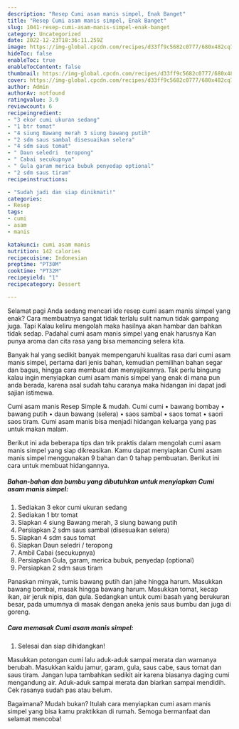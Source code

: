 ```yaml
---
description: "Resep Cumi asam manis simpel, Enak Banget"
title: "Resep Cumi asam manis simpel, Enak Banget"
slug: 1041-resep-cumi-asam-manis-simpel-enak-banget
category: Uncategorized
date: 2022-12-23T18:36:11.259Z
image: https://img-global.cpcdn.com/recipes/d33ff9c5682c0777/680x482cq70/cumi-asam-manis-simpel-foto-resep-utama.jpg
hideToc: false
enableToc: true
enableTocContent: false
thumbnail: https://img-global.cpcdn.com/recipes/d33ff9c5682c0777/680x482cq70/cumi-asam-manis-simpel-foto-resep-utama.jpg
cover: https://img-global.cpcdn.com/recipes/d33ff9c5682c0777/680x482cq70/cumi-asam-manis-simpel-foto-resep-utama.jpg
author: Admin
authorAv: notfound
ratingvalue: 3.9
reviewcount: 6
recipeingredient:
- "3 ekor cumi ukuran sedang"
- "1 btr tomat"
- "4 siung Bawang merah 3 siung bawang putih"
- "2 sdm saus sambal disesuaikan selera"
- "4 sdm saus tomat"
- " Daun seledri  teropong"
- " Cabai secukupnya"
- " Gula garam merica bubuk penyedap optional"
- "2 sdm saus tiram"
recipeinstructions:

- "Sudah jadi dan siap dinikmati!"
categories:
- Resep
tags:
- cumi
- asam
- manis

katakunci: cumi asam manis 
nutrition: 142 calories
recipecuisine: Indonesian
preptime: "PT30M"
cooktime: "PT32M"
recipeyield: "1"
recipecategory: Dessert

---
```



Selamat pagi Anda sedang mencari ide resep cumi asam manis simpel yang enak? Cara membuatnya sangat tidak terlalu sulit namun tidak gampang juga. Tapi Kalau keliru mengolah maka hasilnya akan hambar dan bahkan tidak sedap. Padahal cumi asam manis simpel yang enak harusnya Kan punya aroma dan cita rasa yang bisa memancing selera kita.


Banyak hal yang sedikit banyak mempengaruhi kualitas rasa dari cumi asam manis simpel, pertama dari jenis bahan, kemudian pemilihan bahan segar dan bagus, hingga cara membuat dan menyajikannya. Tak perlu bingung kalau ingin menyiapkan cumi asam manis simpel yang enak di mana pun anda berada, karena asal sudah tahu caranya maka hidangan ini dapat jadi sajian istimewa.

Cumi asam manis Resep Simple &amp; mudah. Cumi cumi • bawang bombay • bawang putih • daun bawang (selera) • saos sambal • saos tomat • saori saos tiram. Cumi asam manis bisa menjadi hidangan keluarga yang pas untuk makan malam.


Berikut ini ada beberapa tips dan trik praktis dalam mengolah cumi asam manis simpel yang siap dikreasikan. Kamu dapat menyiapkan Cumi asam manis simpel menggunakan 9 bahan dan 0 tahap pembuatan. Berikut ini cara untuk membuat hidangannya.

<!--inarticleads1-->

##### Bahan-bahan dan bumbu yang dibutuhkan untuk menyiapkan Cumi asam manis simpel:

1. Sediakan 3 ekor cumi ukuran sedang
1. Sediakan 1 btr tomat
1. Siapkan 4 siung Bawang merah, 3 siung bawang putih
1. Persiapkan 2 sdm saus sambal (disesuaikan selera)
1. Siapkan 4 sdm saus tomat
1. Siapkan  Daun seledri / teropong
1. Ambil  Cabai (secukupnya)
1. Persiapkan  Gula, garam, merica bubuk, penyedap (optional)
1. Persiapkan 2 sdm saus tiram


Panaskan minyak, tumis bawang putih dan jahe hingga harum. Masukkan bawang bombai, masak hingga bawang harum. Masukkan tomat, kecap ikan, air jeruk nipis, dan gula. Sedangkan untuk cumi basah yang berukuran besar, pada umumnya di masak dengan aneka jenis saus bumbu dan juga di goreng. 

<!--inarticleads2-->

##### Cara memasak Cumi asam manis simpel:


1. Selesai dan siap dihidangkan!

Masukkan potongan cumi lalu aduk-aduk sampai merata dan warnanya berubah. Masukkan kaldu jamur, garam, gula, saus cabe, saus tomat dan saus tiram. Jangan lupa tambahkan sedikit air karena biasanya daging cumi mengandung air. Aduk-aduk sampai merata dan biarkan sampai mendidih. Cek rasanya sudah pas atau belum. 

Bagaimana? Mudah bukan? Itulah cara menyiapkan cumi asam manis simpel yang bisa kamu praktikkan di rumah. Semoga bermanfaat dan selamat mencoba!
